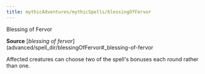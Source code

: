 ```yaml
---
title: mythicAdventures/mythicSpells/blessingOfFervor
---
```

Blessing of Fervor

**Source** [_blessing of fervor_](advanced/spell_dir/blessingOfFervor#_blessing-of-fervor

Affected creatures can choose two of the spell's bonuses each round rather than one.

